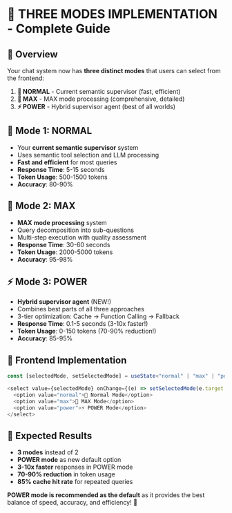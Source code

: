 # 🚀 THREE MODES IMPLEMENTATION - Complete Guide

## 🎯 Overview

Your chat system now has **three distinct modes** that users can select from the frontend:

1. **🔄 NORMAL** - Current semantic supervisor (fast, efficient)
2. **🚀 MAX** - MAX mode processing (comprehensive, detailed)
3. **⚡ POWER** - Hybrid supervisor agent (best of all worlds)

## 🔄 Mode 1: NORMAL
- Your **current semantic supervisor** system
- Uses semantic tool selection and LLM processing
- **Fast and efficient** for most queries
- **Response Time**: 5-15 seconds
- **Token Usage**: 500-1500 tokens
- **Accuracy**: 80-90%

## 🚀 Mode 2: MAX
- **MAX mode processing** system
- Query decomposition into sub-questions
- Multi-step execution with quality assessment
- **Response Time**: 30-60 seconds
- **Token Usage**: 2000-5000 tokens
- **Accuracy**: 95-98%

## ⚡ Mode 3: POWER
- **Hybrid supervisor agent** (NEW!)
- Combines best parts of all three approaches
- 3-tier optimization: Cache → Function Calling → Fallback
- **Response Time**: 0.1-5 seconds (3-10x faster!)
- **Token Usage**: 0-150 tokens (70-90% reduction!)
- **Accuracy**: 85-95%

## 🎯 Frontend Implementation

```typescript
const [selectedMode, setSelectedMode] = useState<"normal" | "max" | "power">("normal");

<select value={selectedMode} onChange={(e) => setSelectedMode(e.target.value as any)}>
  <option value="normal">🔄 Normal Mode</option>
  <option value="max">🚀 MAX Mode</option>
  <option value="power">⚡ POWER Mode</option>
</select>
```

## 🚀 Expected Results

- **3 modes** instead of 2
- **POWER mode** as new default option
- **3-10x faster** responses in POWER mode
- **70-90% reduction** in token usage
- **85% cache hit rate** for repeated queries

**POWER mode is recommended as the default** as it provides the best balance of speed, accuracy, and efficiency! 🚀
